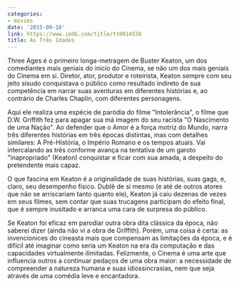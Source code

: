 ```yaml
---
categories:
- movies
date: '2015-09-18'
link: https://www.imdb.com/title/tt0014538
title: As Três Idades
---
```


Three Ages é o primeiro longa-metragem de Buster Keaton, um dos comediantes mais geniais do início do Cinema, se não um dos mais geniais do Cinema em si. Diretor, ator, produtor e roteirista, Keaton sempre com seu jeito sisudo conquistava o público como resultado indireto de sua competência em narrar suas aventuras em diferentes histórias e, ao contrário de Charles Chaplin, com diferentes personagens.

Aqui ele realiza uma espécie de paródia do filme "Intolerância", o filme que D.W. Griffith fez para apagar sua má imagem do seu racista "O Nascimento de uma Nação". Ao defender que o Amor é a força motriz do Mundo, narra três diferentes histórias em três épocas distintas, mas com detalhes similares: A Pré-História, o Império Romano e os tempos atuais. Vai intercalando as três conforme avança na tentativa de um garoto "inapropriado" (Keaton) conquistar e ficar com sua amada, a despeito do pretendente mais capaz.

O que fascina em Keaton é a originalidade de suas histórias, suas gags, e, claro, seu desempenho físico. Dublê de si mesmo (e até de outros atores que não se arriscariam tanto quanto ele), Keaton já caiu dezenas de vezes em seus filmes, sem contar que suas trucagens participam do efeito final, que é sempre inusitado e arranca uma cara de surpresa do público.

Se Keaton foi eficaz em parodiar outra obra dita clássica da época, não saberei dizer (ainda não vi a obra de Griffith). Porém, uma coisa é certa: as invencionices do cineasta mais que compensam as limitações da época, e é difícil até imaginar como seria um Keaton na era da computação e das capacidades virtualmente ilimitadas. Felizmente, o Cinema é uma arte que influencia outros a continuar pedaços de uma obra maior: a necessidade de compreender a natureza humana e suas idiossincrasias, nem que seja através de uma comédia leve e encantadora.